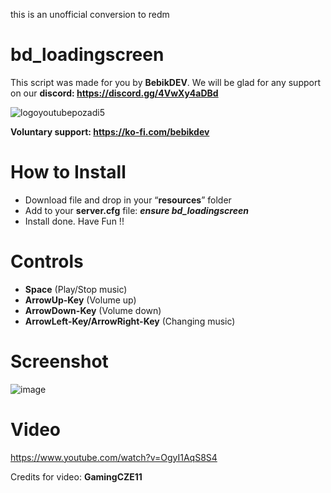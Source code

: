 this is an unofficial conversion to redm

# bd_loadingscreen
This script was made for you by **BebikDEV**. We will be glad for any support on our **discord: https://discord.gg/4VwXy4aDBd**

![logoyoutubepozadi5](https://github.com/Bebicek/bd_loadingscreen/assets/133703817/b8686a19-f627-4b6c-8667-39ec6896eaeb)

**Voluntary support: https://ko-fi.com/bebikdev**

# How to Install
- Download file and drop in your “**resources**” folder
- Add to your **server.cfg** file:  ***ensure bd_loadingscreen***
- Install done. Have Fun !!

# Controls
- **Space** (Play/Stop music)
- **ArrowUp-Key** (Volume up)
- **ArrowDown-Key** (Volume down)
- **ArrowLeft-Key/ArrowRight-Key** (Changing music)

# Screenshot
![image](https://github.com/Bebicek/bd_loadingscreen/assets/133703817/c7ce2d81-b03f-44e2-9906-8388dfd00c23)


# Video
https://www.youtube.com/watch?v=OgyI1AqS8S4

Credits for video: **GamingCZE11**
